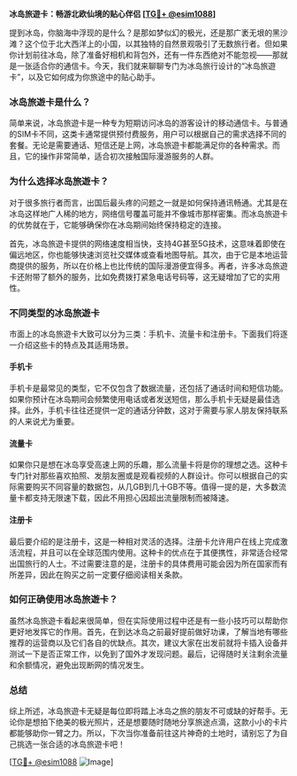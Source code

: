 **冰岛旅遊卡：畅游北欧仙境的贴心伴侣 [[TG💪+ @esim1088](https://t.me/s/esim1088)]**

提到冰岛，你脑海中浮现的是什么？是那如梦似幻的极光，还是那广袤无垠的黑沙滩？这个位于北大西洋上的小国，以其独特的自然景观吸引了无数旅行者。但如果你计划前往冰岛，除了准备好相机和背包外，还有一件东西绝对不能忽视——那就是一张适合你的通信卡。今天，我们就来聊聊专门为冰岛旅行设计的“冰岛旅遊卡”，以及它如何成为你旅途中的贴心助手。

### 冰岛旅遊卡是什么？

简单来说，冰岛旅遊卡是一种专为短期访问冰岛的游客设计的移动通信卡。与普通的SIM卡不同，这类卡通常提供预付费服务，用户可以根据自己的需求选择不同的套餐。无论是需要通话、短信还是上网，冰岛旅遊卡都能满足你的各种需求。而且，它的操作非常简单，适合初次接触国际漫游服务的人群。

### 为什么选择冰岛旅遊卡？

对于很多旅行者而言，出国后最头疼的问题之一就是如何保持通讯畅通。尤其是在冰岛这样地广人稀的地方，网络信号覆盖可能并不像城市那样密集。而冰岛旅遊卡的优势就在于，它能够确保你在冰岛期间始终保持稳定的连接。

首先，冰岛旅遊卡提供的网络速度相当快，支持4G甚至5G技术，这意味着即使在偏远地区，你也能够快速浏览社交媒体或查看地图导航。其次，由于它是本地运营商提供的服务，所以在价格上也比传统的国际漫游便宜得多。再者，许多冰岛旅遊卡还附带了额外的服务，比如免费拨打紧急电话号码等，这无疑增加了它的实用性。

### 不同类型的冰岛旅遊卡

市面上的冰岛旅遊卡大致可以分为三类：手机卡、流量卡和注册卡。下面我们将逐一介绍这些卡的特点及其适用场景。

#### 手机卡

手机卡是最常见的类型，它不仅包含了数据流量，还包括了通话时间和短信功能。如果你预计在冰岛期间会频繁使用电话或者发送短信，那么手机卡无疑是最佳选择。此外，手机卡往往还提供一定的通话分钟数，这对于需要与家人朋友保持联系的人来说尤为重要。

#### 流量卡

如果你只是想在冰岛享受高速上网的乐趣，那么流量卡将是你的理想之选。这种卡专门针对那些喜欢拍照、发朋友圈或是观看视频的人群设计。你可以根据自己的实际需要购买不同容量的数据包，从几GB到几十GB不等。值得一提的是，大多数流量卡都支持无限速下载，因此不用担心因超出流量限制而被降速。

#### 注册卡

最后要介绍的是注册卡，这是一种相对灵活的选择。注册卡允许用户在线上完成激活流程，并且可以在全球范围内使用。这种卡的优点在于其便携性，非常适合经常出国旅行的人士。不过需要注意的是，注册卡的具体费用可能会因为所在国家而有所差异，因此在购买之前一定要仔细阅读相关条款。

### 如何正确使用冰岛旅遊卡？

虽然冰岛旅遊卡看起来很简单，但在实际使用过程中还是有一些小技巧可以帮助你更好地发挥它的作用。首先，在到达冰岛之前最好提前做好功课，了解当地有哪些推荐的运营商以及它们各自的优缺点。其次，建议大家在出发前就将卡插入设备并测试一下是否正常工作，以免到了国外才发现问题。最后，记得随时关注剩余流量和余额情况，避免出现断网的情况发生。

### 总结

综上所述，冰岛旅遊卡无疑是每位即将踏上冰岛之旅的朋友不可或缺的好帮手。无论你是想拍下绝美的极光照片，还是想要随时随地分享旅途点滴，这款小小的卡片都能够助你一臂之力。所以，下次当你准备前往这片神奇的土地时，请别忘了为自己挑选一张合适的冰岛旅遊卡吧！

[[TG💪+ @esim1088](https://t.me/s/esim1088) ![Image](https://i.postimg.cc/4NQfJmqS/Snipaste-2025-05-13-00-14-12.png)]